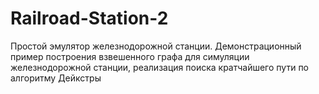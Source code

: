# Railroad-Station-2
 
Простой эмулятор железнодорожной станции. Демонстрационный пример построения взвешенного графа для симуляции железнодорожной станции, реализация поиска кратчайшего пути по алгоритму Дейкстры